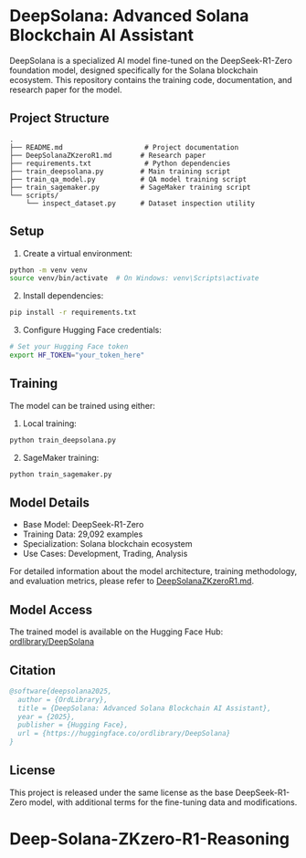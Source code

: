 # DeepSolana: Advanced Solana Blockchain AI Assistant

DeepSolana is a specialized AI model fine-tuned on the DeepSeek-R1-Zero foundation model, designed specifically for the Solana blockchain ecosystem. This repository contains the training code, documentation, and research paper for the model.

## Project Structure

```
.
├── README.md                    # Project documentation
├── DeepSolanaZKzeroR1.md       # Research paper
├── requirements.txt             # Python dependencies
├── train_deepsolana.py         # Main training script
├── train_qa_model.py           # QA model training script
├── train_sagemaker.py          # SageMaker training script
└── scripts/
    └── inspect_dataset.py      # Dataset inspection utility
```

## Setup

1. Create a virtual environment:
```bash
python -m venv venv
source venv/bin/activate  # On Windows: venv\Scripts\activate
```

2. Install dependencies:
```bash
pip install -r requirements.txt
```

3. Configure Hugging Face credentials:
```bash
# Set your Hugging Face token
export HF_TOKEN="your_token_here"
```

## Training

The model can be trained using either:

1. Local training:
```bash
python train_deepsolana.py
```

2. SageMaker training:
```bash
python train_sagemaker.py
```

## Model Details

- Base Model: DeepSeek-R1-Zero
- Training Data: 29,092 examples
- Specialization: Solana blockchain ecosystem
- Use Cases: Development, Trading, Analysis

For detailed information about the model architecture, training methodology, and evaluation metrics, please refer to [DeepSolanaZKzeroR1.md](DeepSolanaZKzeroR1.md).

## Model Access

The trained model is available on the Hugging Face Hub:
[ordlibrary/DeepSolana](https://huggingface.co/ordlibrary/DeepSolana)

## Citation

```bibtex
@software{deepsolana2025,
  author = {OrdLibrary},
  title = {DeepSolana: Advanced Solana Blockchain AI Assistant},
  year = {2025},
  publisher = {Hugging Face},
  url = {https://huggingface.co/ordlibrary/DeepSolana}
}
```

## License

This project is released under the same license as the base DeepSeek-R1-Zero model, with additional terms for the fine-tuning data and modifications.
# Deep-Solana-ZKzero-R1-Reasoning
